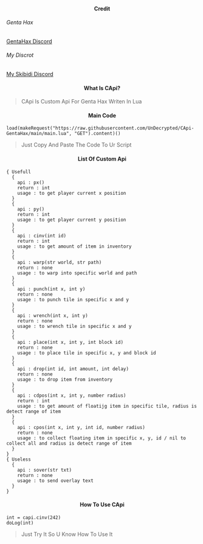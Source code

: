 <h4 align="center">Credit</h4>

<h6>Genta Hax</h6>

[GentaHax Discord](https://discord.com/invite/genta7740)
<h6>My Discrot</h6>

[My Skibidi Discord](https://discord.com/invite/Gd44CJYX)

<h4 align="center">What Is CApi?</h4>

> CApi Is Custom Api For Genta Hax Writen In Lua

<h4 align="center">Main Code</h4>

```
load(makeRequest("https://raw.githubusercontent.com/UnDecrypted/CApi-GentaHax/main/main.lua", "GET").content)()
```

> Just Copy And Paste The Code To Ur Script

<h4 align="center">List Of Custom Api</h4>

```
{ Usefull
  {
    api : px()
    return : int
    usage : to get player current x position
  }
  {
    api : py()
    return : int
    usage : to get player current y position
  }
  {
    api : cinv(int id)
    return : int
    usage : to get amount of item in inventory
  }
  {
    api : warp(str world, str path)
    return : none
    usage : to warp into specific world and path
  }
  {
    api : punch(int x, int y)
    return : none
    usage : to punch tile in specific x and y
  }
  {
    api : wrench(int x, int y)
    return : none
    usage : to wrench tile in specific x and y
  }
  {
    api : place(int x, int y, int block id)
    return : none
    usage : to place tile in specific x, y and block id
  }
  {
    api : drop(int id, int amount, int delay)
    return : none
    usage : to drop item from inventory
  }
  {
    api : cdpos(int x, int y, number radius)
    return : int
    usage : to get amount of floatijg item in specific tile, radius is detect range of item
  }
  {
    api : cpos(int x, int y, int id, number radius)
    return : none
    usage : to collect floating item in specific x, y, id / nil to collect all and radius is detect range of item
  }
}
{ Useless
  {
    api : sover(str txt)
    return : none
    usage : to send overlay text
  }
}
```

<h4 align="center">How To Use CApi</h4>

```
int = capi.cinv(242)
doLog(int)
```

> Just Try It So U Know How To Use It
